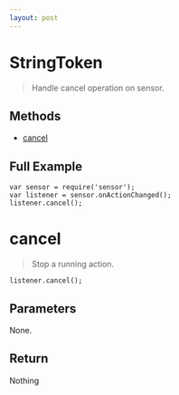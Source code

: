 ```yaml
---
layout: post
---
```


StringToken
=======

> Handle cancel operation on sensor.

Methods
-------

- [cancel](#cancel)

Full Example
------------

	var sensor = require('sensor');
	var listener = sensor.onActionChanged();
	listener.cancel();
	
cancel
======

> Stop a running action.

    listener.cancel();

Parameters
----------

None.

Return
------

Nothing